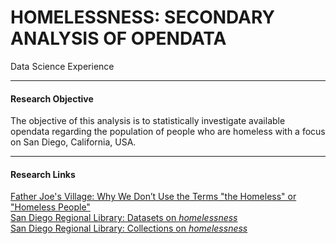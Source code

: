 # HOMELESSNESS: SECONDARY ANALYSIS OF OPENDATA #
Data Science Experience

---

#### Research Objective
The objective of this analysis is to statistically investigate available opendata regarding the population of people who are homeless with a focus on San Diego, California, USA.

---

#### Research Links
<a href="https://my.neighbor.org/terms-the-homeless-or-homeless-people/">Father Joe's Village: Why We Don’t Use the Terms "the Homeless" or "Homeless People"</a></br>
<a href="https://data.sandiegodata.org/dataset/category/collections/homelessness/">San Diego Regional Library: Datasets on *homelessness*</a></br>
<a href="https://data.sandiegodata.org/collections/homelessness/">San Diego Regional Library: Collections on *homelessness*</a></br>
